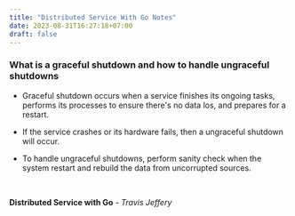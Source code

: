 ```yaml
---
title: "Distributed Service With Go Notes"
date: 2023-08-31T16:27:18+07:00
draft: false
---
```



### What is a graceful shutdown and how to handle ungraceful shutdowns

* Graceful shutdown occurs when a service finishes its ongoing tasks, performs its processes to ensure there's no data los, and prepares for a restart.

* If the service crashes or its hardware fails, then a ungraceful shutdown will occur.

* To handle ungraceful shutdowns, perform sanity check when the system restart and rebuild the data from uncorrupted sources.  

<br>

**Distributed Service with Go** - *Travis Jeffery*

